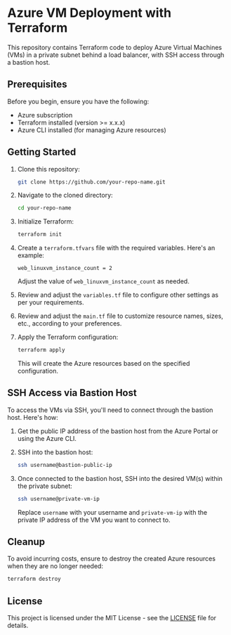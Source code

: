# Azure VM Deployment with Terraform

This repository contains Terraform code to deploy Azure Virtual Machines (VMs) in a private subnet behind a load balancer, with SSH access through a bastion host.

## Prerequisites

Before you begin, ensure you have the following:

- Azure subscription
- Terraform installed (version >= x.x.x)
- Azure CLI installed (for managing Azure resources)

## Getting Started

1. Clone this repository:

   ```bash
   git clone https://github.com/your-repo-name.git
   ```

2. Navigate to the cloned directory:

   ```bash
   cd your-repo-name
   ```

3. Initialize Terraform:

   ```bash
   terraform init
   ```

4. Create a `terraform.tfvars` file with the required variables. Here's an example:

   ```hcl
   web_linuxvm_instance_count = 2
   ```

   Adjust the value of `web_linuxvm_instance_count` as needed.

5. Review and adjust the `variables.tf` file to configure other settings as per your requirements.

6. Review and adjust the `main.tf` file to customize resource names, sizes, etc., according to your preferences.

7. Apply the Terraform configuration:

   ```bash
   terraform apply
   ```

   This will create the Azure resources based on the specified configuration.

## SSH Access via Bastion Host

To access the VMs via SSH, you'll need to connect through the bastion host. Here's how:

1. Get the public IP address of the bastion host from the Azure Portal or using the Azure CLI.

2. SSH into the bastion host:

   ```bash
   ssh username@bastion-public-ip
   ```

3. Once connected to the bastion host, SSH into the desired VM(s) within the private subnet:

   ```bash
   ssh username@private-vm-ip
   ```

   Replace `username` with your username and `private-vm-ip` with the private IP address of the VM you want to connect to.

## Cleanup

To avoid incurring costs, ensure to destroy the created Azure resources when they are no longer needed:

```bash
terraform destroy
```

## License

This project is licensed under the MIT License - see the [LICENSE](LICENSE) file for details.